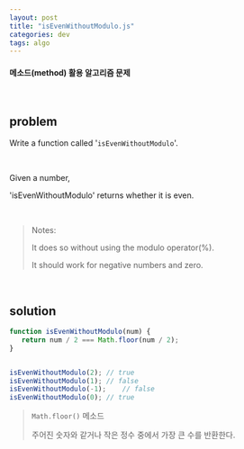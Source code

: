 ```yaml
---
layout: post
title: "isEvenWithoutModulo.js"
categories: dev
tags: algo
---
```


#### 메소드(method) 활용 알고리즘 문제

<br>

## problem

Write a function called '`isEvenWithoutModulo`'.

<br>

Given a number,

'isEvenWithoutModulo' returns whether it is even.

<br>

> Notes:
>
> It does so without using the modulo operator(%).
>
> It should work for negative numbers and zero.

<br>

## solution

```javascript
function isEvenWithoutModulo(num) {
   return num / 2 === Math.floor(num / 2);
}


isEvenWithoutModulo(2);	// true
isEvenWithoutModulo(1);	// false
isEvenWithoutModulo(-1);	// false
isEvenWithoutModulo(0);	// true
```

> `Math.floor()` 메소드
>
> 주어진 숫자와 같거나 작은 정수 중에서 가장 큰 수를 반환한다.

<br>